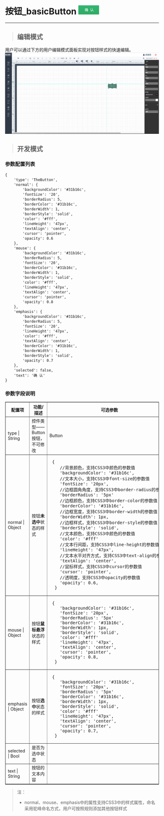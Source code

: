 # 按钮\_basicButton ![](/assets/basicButton.png)

---

> ## 编辑模式

用户可以通过下方的用户编辑模式面板实现对按钮样式的快速编辑。![](/assets/buttonUser.jpg)

> ## 开发模式

### 参数配置列表

```
{
	'type': 'TheButton',
	'normal': {
		'backgroundColor': '#31b16c',
		'fontSize': '20',
		'borderRadius': 5,
		'borderColor': '#31b16c',
		'borderWidth': 1,
		'borderStyle': 'solid',
		'color': '#fff',
		'lineHeight': '47px',
		'textAlign': 'center',
		'cursor': 'pointer',
		'opacity': 0.6
	},
	'mouse': {
		'backgroundColor': '#31b16c',
		'borderRadius': 5,
		'fontSize': '20',
		'borderColor': '#31b16c',
		'borderWidth': 1,
		'borderStyle': 'solid',
		'color': '#fff',
		'lineHeight': '47px',
		'textAlign': 'center',
		'cursor': 'pointer',
		'opacity': 0.8
	},
	'emphasis': {
		'backgroundColor': '#31b16c',
		'borderRadius': 5,
		'fontSize': '20',
		'lineHeight': '47px',
		'color': '#fff',
		'textAlign': 'center',
		'borderColor': '#31b16c',
		'borderWidth': 1,
		'borderStyle': 'solid',
		'opacity': 0.7
	},
	'selected': false,
	'text': '确 认'
}
```

### 参数字段说明

<table border="1">
<tr>
	<th width="15%">配置项</th>
	<th width="30%">功能/描述</th>
	<th>可选参数</th>
</tr>
<tr>
	<td>type | String</td>
	<td>控件类型——Button按钮，不可修改</td>
	<td>Button</td>
</tr>
<tr>
	<td>normal | Object</td>
	<td>按钮<b>未选中</b>状态的样式</td>
	<td><pre> {
	//背景颜色，支持CSS3中颜色的参数值
	'backgroundColor': '#31b16c',
	//文本大小，支持CSS3中font-size的参数值
	'fontSize': '20px',
	//边框圆角角度，支持CSS3中border-radius的参数值
	'borderRadius': '5px'
	//边框颜色，支持CSS3中border-color的参数值
	'borderColor': '#31b16c',
	//边框宽度，支持CSS3中border-width的参数值
	'borderWidth': 1px,
	//边框样式，支持CSS3中border-style的参数值
	'borderStyle': 'solid',
	//文本颜色，支持CSS3中颜色的参数值
	'color': '#fff'
	//文本行间距，支持CSS3中line-height的参数值
	'lineHeight': '47px',
	//文本水平对齐方式，支持CSS3中text-align的参数值
	'textAlign': 'center',
	//鼠标样式，支持CSS3中cursor的参数值
	'cursor': 'pointer',
	//透明度，支持CSS3中opacity的参数值
	'opacity': 0.6,
  }</pre></td>
</tr>
<tr>
	<td>mouse | Object</td>
	<td>按钮<b>鼠标悬浮</b>状态的样式</td>
	<td><pre> {
	'backgroundColor': '#31b16c',
	'fontSize': '20px',
	'borderRadius': '5px'
	'borderColor': '#31b16c',
	'borderWidth': 1px,
	'borderStyle': 'solid',
	'color': '#fff'
	'lineHeight': '47px',
	'textAlign': 'center',
	'cursor': 'pointer',
	'opacity': 0.8,
  }</pre></td>
</tr>
<tr>
	<td>emphasis | Object</td>
	<td>按钮<b>选中</b>状态的样式</td>
	<td><pre> {
	'backgroundColor': '#31b16c',
	'fontSize': '20px',
	'borderRadius': '5px'
	'borderColor': '#31b16c',
	'borderWidth': 1px,
	'borderStyle': 'solid',
	'color': '#fff'
	'lineHeight': '47px',
	'textAlign': 'center',
	'cursor': 'pointer',
	'opacity': 0.7,
  }</pre></td>
</tr>
<tr>
	<td>selected | Bool</td>
	<td>是否为选中状态</td>
	<td></td>
</tr>
<tr>
	<td>text | String</td>
	<td>按钮的文本内容</td>
	<td></td>
</tr>
</table>

> 注：
>
> * normal、mouse、emphasis中的属性支持CSS3中的样式属性，命名采用驼峰命名方式，用户可按照规则添加其他按钮样式



